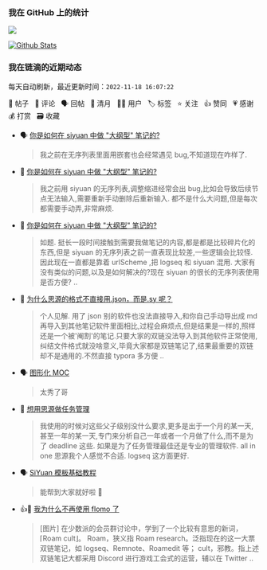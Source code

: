 ### 我在 GitHub 上的统计

<a title="Hits" target="_blank" href="https://github.com/Crowds21/Crowds21"><img src="https://hits.b3log.org/crowds21/crowds21.svg"></a>

[![Github Stats](https://github-readme-stats.vercel.app/api?username=crowds21&theme=tokyonight&show_icons=true)](https://github.com/crowds21)

<!--events start -->

### 我在链滴的近期动态

每天自动刷新，最近更新时间：`2022-11-18 16:07:22`

📝 帖子 &nbsp; 💬 评论 &nbsp; 🗣 回帖 &nbsp; 🌙 清月 &nbsp; 👨‍💻 用户 &nbsp; 🏷️ 标签 &nbsp; ⭐️ 关注 &nbsp; 👍 赞同 &nbsp; 💗 感谢 &nbsp; 💰 打赏 &nbsp; 🗃 收藏

* 🗣 [你是如何在 siyuan 中做 "大纲型" 笔记的?](https://ld246.com/article/1663579250394/comment/1663588839142#comments)

  > 我之前在无序列表里面用嵌套也会经常遇见 bug,不知道现在咋样了.
* 💬 [你是如何在 siyuan 中做 "大纲型" 笔记的?](https://ld246.com/article/1663579250394/comment/1663662465634#comments)

  > 我之前用 siyuan 的无序列表,调整缩进经常会出 bug,比如会导致后续节点无法输入,需要重新手动删除后重新输入. 都不是什么大问题,但是每次都需要手动弄,非常麻烦.
* 📝 [你是如何在 siyuan 中做 "大纲型" 笔记的?](https://ld246.com/article/1663579250394)

  > 如题. 挺长一段时间接触到需要我做笔记的内容,都是都是比较碎片化的东西,但是 siyuan 的无序列表之前一直表现比较差,一些逻辑会比较怪. 因此现在一直都是靠着 urlScheme ,把 logseq 和 siyuan 混用. 大家有没有类似的问题,以及是如何解决的?现在 siyuan 的很长的无序列表使用是否方便? ..
* 💬 [为什么思源的格式不直接用.json，而是.sy 呢？](https://ld246.com/article/1662720201124/comment/1662746944225#comments)

  > 个人见解. 用了 json 别的软件也没法直接导入,和你自己手动导出成 md 再导入到其他笔记软件里面相比,过程会麻烦点,但是结果是一样的,照样还是一个被'阉割'的笔记.只要大家的双链没法导入到其他软件正常使用,纠结文件格式就没啥意义,毕竟大家都是双链笔记了,结果最重要的双链却不是通用的.不然直接 typora 多方便 ..
* 🗣 [图形化 MOC](https://ld246.com/article/1651644047647/comment/1651652172464#comments)

  > 太秀了哥
* 💬 [想用思源做任务管理](https://ld246.com/article/1639214192246/comment/1650885253036#comments)

  > 我使用的时候对这些父子级别没什么要求,更多是出于一个月的某一天,甚至一年的某一天,专门来分析自己一年或者一个月做了什么,而不是为了 deadline 这些. 如果是为了任务管理最佳还是专业的管理软件. all in one 思源我个人感觉不合适. logseq 这方面更好.
* 🗣 [SiYuan 模板基础教程](https://ld246.com/article/1627298479208/comment/1648806106931#comments)

  > 能帮到大家就好啦 🎉
* 👍📝 [我为什么不再使用 flomo 了](https://ld246.com/article/1650618547948)

  > [图片] 在少数派的会员群讨论中，学到了一个比较有意思的新词，⌈Roam cult⌋。 Roam，狭义指 Roam research。泛指现在的这一大票双链笔记，如 logseq、Remnote、Roamedit 等； cult，邪教。指上述双链笔记大都采用 Discord 进行游戏工会式的运营，辅以在 Twitter ..


<!--events end -->
